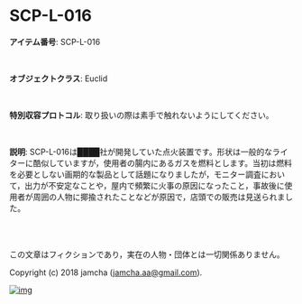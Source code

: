 # SCP-L-016

**アイテム番号**: SCP-L-016  

<br>  

**オブジェクトクラス**: Euclid  

<br>  

**特別収容プロトコル**: 取り扱いの際は素手で触れないようにしてください。  

<br>  

**説明**: SCP-L-016は████社が開発していた点火装置です。形状は一般的なライターに酷似していますが，使用者の腸内にあるガスを燃料とします。当初は燃料を必要としない画期的な製品として話題になりましたが，モニター調査において，出力が不安定なことや，屋内で頻繁に火事の原因になったこと，事故後に使用者が周囲の人物に揶揄されたことなどが原因で，店頭での販売は見送られました。  

<br>  
<br>  

この文章はフィクションであり，実在の人物・団体とは一切関係ありません。  

Copyright (c) 2018 jamcha (jamcha.aa@gmail.com).  

[![img](http://i.creativecommons.org/l/by-sa/4.0/88x31.png)](http://creativecommons.org/licenses/by-sa/4.0/deed)